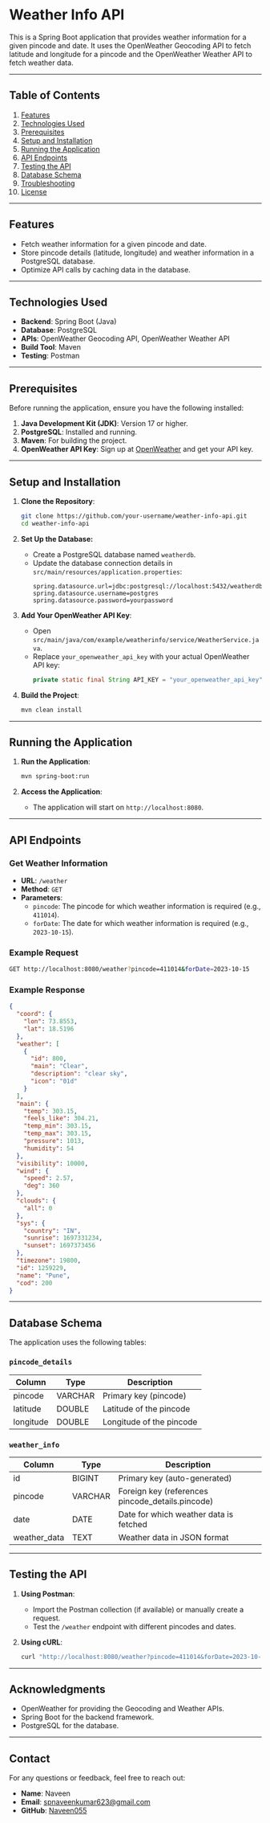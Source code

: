 # Weather Info API

This is a Spring Boot application that provides weather information for a given pincode and date. It uses the OpenWeather Geocoding API to fetch latitude and longitude for a pincode and the OpenWeather Weather API to fetch weather data.

---

## Table of Contents

1. [Features](#features)
2. [Technologies Used](#technologies-used)
3. [Prerequisites](#prerequisites)
4. [Setup and Installation](#setup-and-installation)
5. [Running the Application](#running-the-application)
6. [API Endpoints](#api-endpoints)
7. [Testing the API](#testing-the-api)
8. [Database Schema](#database-schema)
9. [Troubleshooting](#troubleshooting)
10. [License](#license)

---

## Features

- Fetch weather information for a given pincode and date.
- Store pincode details (latitude, longitude) and weather information in a PostgreSQL database.
- Optimize API calls by caching data in the database.

---

## Technologies Used

- **Backend**: Spring Boot (Java)
- **Database**: PostgreSQL
- **APIs**: OpenWeather Geocoding API, OpenWeather Weather API
- **Build Tool**: Maven
- **Testing**: Postman

---

## Prerequisites

Before running the application, ensure you have the following installed:

1. **Java Development Kit (JDK)**: Version 17 or higher.
2. **PostgreSQL**: Installed and running.
3. **Maven**: For building the project.
4. **OpenWeather API Key**: Sign up at [OpenWeather](https://openweathermap.org/api) and get your API key.

---

## Setup and Installation

1. **Clone the Repository**:
   ```bash
   git clone https://github.com/your-username/weather-info-api.git
   cd weather-info-api
   ```

2. **Set Up the Database:**
   - Create a PostgreSQL database named `weatherdb`.
   - Update the database connection details in `src/main/resources/application.properties`:
      ```properties
      spring.datasource.url=jdbc:postgresql://localhost:5432/weatherdb
      spring.datasource.username=postgres
      spring.datasource.password=yourpassword
      ```

3. **Add Your OpenWeather API Key**:
   - Open `src/main/java/com/example/weatherinfo/service/WeatherService.java`.
   - Replace `your_openweather_api_key` with your actual OpenWeather API key:
     ```java
     private static final String API_KEY = "your_openweather_api_key";
     ```

4. **Build the Project**:
   ```bash
   mvn clean install
   ```

---

## Running the Application

1. **Run the Application**:
   ```bash
   mvn spring-boot:run
   ```

2. **Access the Application**:
   - The application will start on `http://localhost:8080`.

---

## API Endpoints

### Get Weather Information
- **URL**: `/weather`   
- **Method**: `GET`
- **Parameters**:
  - `pincode`: The pincode for which weather information is required (e.g., `411014`).
  - `forDate`: The date for which weather information is required (e.g., `2023-10-15`).

### Example Request
```bash
GET http://localhost:8080/weather?pincode=411014&forDate=2023-10-15
```

### Example Response
```json
{
  "coord": {
    "lon": 73.8553,
    "lat": 18.5196
  },
  "weather": [
    {
      "id": 800,
      "main": "Clear",
      "description": "clear sky",
      "icon": "01d"
    }
  ],
  "main": {
    "temp": 303.15,
    "feels_like": 304.21,
    "temp_min": 303.15,
    "temp_max": 303.15,
    "pressure": 1013,
    "humidity": 54
  },
  "visibility": 10000,
  "wind": {
    "speed": 2.57,
    "deg": 360
  },
  "clouds": {
    "all": 0
  },
  "sys": {
    "country": "IN",
    "sunrise": 1697331234,
    "sunset": 1697373456
  },
  "timezone": 19800,
  "id": 1259229,
  "name": "Pune",
  "cod": 200
}
```

---

## Database Schema

The application uses the following tables:

### `pincode_details`
| Column    | Type    | Description               |
|-----------|--------|---------------------------|
| pincode   | VARCHAR | Primary key (pincode)    |
| latitude  | DOUBLE  | Latitude of the pincode  |
| longitude | DOUBLE  | Longitude of the pincode |

### `weather_info`
| Column      | Type     | Description                                      |
|------------|---------|--------------------------------------------------|
| id         | BIGINT   | Primary key (auto-generated)                    |
| pincode    | VARCHAR  | Foreign key (references pincode_details.pincode) |
| date       | DATE     | Date for which weather data is fetched           |
| weather_data | TEXT  | Weather data in JSON format                       |

---

## Testing the API

1. **Using Postman**:
   - Import the Postman collection (if available) or manually create a request.
   - Test the `/weather` endpoint with different pincodes and dates.

2. **Using cURL**:
   ```bash
   curl "http://localhost:8080/weather?pincode=411014&forDate=2023-10-15"
   ```

---

## Acknowledgments
- OpenWeather for providing the Geocoding and Weather APIs.
- Spring Boot for the backend framework.
- PostgreSQL for the database.

---

## Contact
For any questions or feedback, feel free to reach out:

- **Name**: Naveen
- **Email**: spnaveenkumar623@gmail.com
- **GitHub**: [Naveen055](https://github.com/Naveen055)
